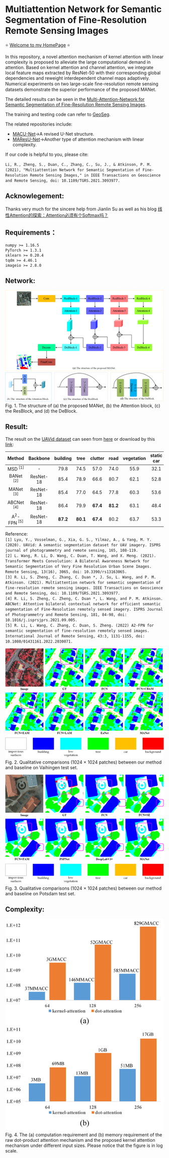 # Multiattention Network for Semantic Segmentation of Fine-Resolution Remote Sensing Images

⭐ [Welcome to my HomePage](https://lironui.github.io/) ⭐ 

In this repository, a novel attention mechanism of kernel attention with linear complexity is proposed to alleviate the large computational demand in attention. Based on kernel attention and channel attention, we integrate local feature maps extracted by ResNet-50 with their corresponding global dependencies and reweight interdependent channel maps adaptively. Numerical experiments on two large-scale ﬁne-resolution remote sensing datasets demonstrate the superior performance of the proposed MANet.

The detailed results can be seen in the [Multi-Attention-Network for Semantic Segmentation of Fine-Resolution Remote Sensing Images](https://ieeexplore.ieee.org/document/9487010).

The training and testing code can refer to [GeoSeg](https://github.com/WangLibo1995/GeoSeg).

The related repositories include:
* [MACU-Net](https://github.com/lironui/MACU-Net)->A revised U-Net structure.
* [MAResU-Net](https://github.com/lironui/MAResU-Net)->Another type of attention mechanism with linear complexity.

If our code is helpful to you, please cite:

`Li, R., Zheng, S., Duan, C., Zhang, C., Su, J., & Atkinson, P. M. (2021), "Multiattention Network for Semantic Segmentation of Fine-Resolution Remote Sensing Images," in IEEE Transactions on Geoscience and Remote Sensing, doi: 10.1109/TGRS.2021.3093977.`

Acknowlegement:
------- 
Thanks very much for the sincere help from Jianlin Su as well as his blog [线性Attention的探索：Attention必须有个Softmax吗？](https://spaces.ac.cn/archives/7546)


Requirements：
------- 
```
numpy >= 1.16.5
PyTorch >= 1.3.1
sklearn >= 0.20.4
tqdm >= 4.46.1
imageio >= 2.8.0
```

Network:
------- 
![network](https://github.com/lironui/Multi-Attention-Network/blob/master/Fig/MultiNet.png)  
Fig. 1.  The structure of (a) the proposed MANet, (b) the Attention block, (c) the ResBlock, and (d) the DeBlock.

Result:
------- 
The result on the [UAVid dataset](https://uavid.nl/) can seen from [here](https://competitions.codalab.org/competitions/public_submissions/25224) or download by this [link](https://competitions.codalab.org/my/competition/submission/975606/input.zip):

| Method     | Backbone   | building | tree     | clutter   | road     | vegetation | static car | moving car | human    | mIoU     | 
|:---:|:---:|:---:|:---:|:---:|:---:|:---:|:---:|:---:|:---:|:---:| 
| MSD <sup>[1]</sup>      |- | 79.8     | 74.5     | 57.0      | 74.0     | 55.9       | 32.1       | 62.9       | 19.7 | 57.0     | 
| BANet <sup>[2]</sup>    |ResNet-18 | 85.4     | 78.9 | 66.6  | 80.7 | 62.1       | 52.8       | 69.3   | 21.0 | 64.6 | 
| MANet <sup>[3]</sup>    |ResNet-18 | 85.4     | 77.0     | 64.5      | 77.8     | 60.3       | 53.6       | 67.2        | 14.9      | 62.6    | 
| ABCNet <sup>[4]</sup>   |ResNet-18 | 86.4 | 79.9 | **67.4**  | **81.2** | 63.1       | 48.4       | 69.8   | 13.9     | 63.8 | 
| A<sup>2</sup>-FPN <sup>[5]</sup>|ResNet-18 | **87.2** | **80.1** | **67.4**  | 80.2 | 63.7       | 53.3       | **70.1**   | **23.4**     | **65.7** | 

Reference:  
`[1] Lyu, Y., Vosselman, G., Xia, G. S., Yilmaz, A., & Yang, M. Y. (2020). UAVid: A semantic segmentation dataset for UAV imagery. ISPRS journal of photogrammetry and remote sensing, 165, 108-119.`  
`[2] L. Wang, R. Li, D. Wang, C. Duan, T. Wang, and X. Meng. (2021). Transformer Meets Convolution: A Bilateral Awareness Network for Semantic Segmentation of Very Fine Resolution Urban Scene Images. Remote Sensing, 13(16), 3065, doi: 10.3390/rs13163065.`  
`[3] R. Li, S. Zheng, C. Zhang, C. Duan *, J. Su, L. Wang, and P. M. Atkinson. (2021). Multiattention network for semantic segmentation of fine-resolution remote sensing images. IEEE Transactions on Geoscience and Remote Sensing, doi: 10.1109/TGRS.2021.3093977.`  
`[4] R. Li, S. Zheng, C. Zheng, C. Duan *, L. Wang, and P. M. Atkinson. ABCNet: Attentive bilateral contextual network for efficient semantic segmentation of Fine-Resolution remotely sensed imagery. ISPRS Journal of Photogrammetry and Remote Sensing, 181, 84-98, doi: 10.1016/j.isprsjprs.2021.09.005.`  
`[5] R. Li, L. Wang, C. Zhang, C. Duan, S. Zheng. (2022) A2-FPN for semantic segmentation of fine-resolution remotely sensed images. International Journal of Remote Sensing, 43:3, 1131-1155, doi: 10.1080/01431161.2022.2030071.`


![Vaihingen](https://github.com/lironui/Multi-Attention-Network/blob/master/Fig/vai.png)  
Fig. 2. Qualitative comparisons (1024 × 1024 patches) between our method and baseline on Vaihingen test set.

![Vaihingen](https://github.com/lironui/Multi-Attention-Network/blob/master/Fig/pot.png)  
Fig. 3. Qualitative comparisons (1024 × 1024 patches) between our method and baseline on Potsdam test set.

Complexity:
------- 
![Complexity](https://github.com/lironui/Multi-Attention-Network/blob/master/Fig/consumer.png)  
Fig. 4. The (a) computation requirement and (b) memory requirement of the raw dot-product attention mechanism and the proposed kernel attention mechanism under different input sizes. Please notice that the figure is in log scale.
